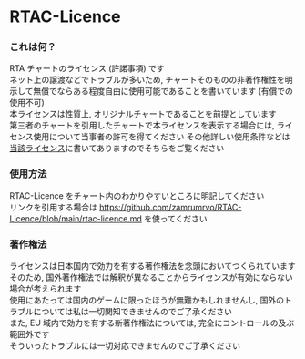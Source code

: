 # RTAC-Licence  
### これは何？  
RTA チャートのライセンス (許諾事項) です  
ネット上の譲渡などでトラブルが多いため, チャートそのものの非著作権性を明示して無償でならある程度自由に使用可能であることを書いています (有償での使用不可)  
本ライセンスは性質上, オリジナルチャートであることを前提としています  
第三者のチャートを引用したチャートで本ライセンスを表示する場合には, ライセンス使用について当事者の許可を得てください
その他詳しい使用条件などは[当該ライセンス](https://github.com/zamrumrvo/RTAC-Licence/blob/main/rtac-licence.md)に書いてありますのでそちらをご覧ください  
  
### 使用方法  
RTAC-Licence をチャート内のわかりやすいところに明記してください  
リンクを引用する場合は https://github.com/zamrumrvo/RTAC-Licence/blob/main/rtac-licence.md を使ってください  
  
### 著作権法  
ライセンスは日本国内で効力を有する著作権法を念頭においてつくられています  
そのため, 国外著作権法では解釈が異なることからライセンスが有効にならない場合が考えられます  
使用にあたっては国内のゲームに限ったほうが無難かもしれませんし, 国外のトラブルについては私は一切関知できませんのでご了承ください  
また, EU 域内で効力を有する新著作権法については, 完全にコントロールの及ぶ範囲外です  
そういったトラブルには一切対応できませんのでご了承ください  

